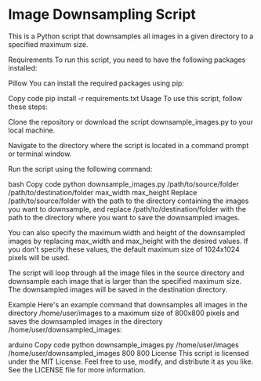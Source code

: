 # Image Downsampling Script
This is a Python script that downsamples all images in a given directory to a specified maximum size.

Requirements
To run this script, you need to have the following packages installed:

Pillow
You can install the required packages using pip:

Copy code
pip install -r requirements.txt
Usage
To use this script, follow these steps:

Clone the repository or download the script downsample_images.py to your local machine.

Navigate to the directory where the script is located in a command prompt or terminal window.

Run the script using the following command:

bash
Copy code
python downsample_images.py /path/to/source/folder /path/to/destination/folder max_width max_height
Replace /path/to/source/folder with the path to the directory containing the images you want to downsample, and replace /path/to/destination/folder with the path to the directory where you want to save the downsampled images.

You can also specify the maximum width and height of the downsampled images by replacing max_width and max_height with the desired values. If you don't specify these values, the default maximum size of 1024x1024 pixels will be used.

The script will loop through all the image files in the source directory and downsample each image that is larger than the specified maximum size. The downsampled images will be saved in the destination directory.

Example
Here's an example command that downsamples all images in the directory /home/user/images to a maximum size of 800x800 pixels and saves the downsampled images in the directory /home/user/downsampled_images:

arduino
Copy code
python downsample_images.py /home/user/images /home/user/downsampled_images 800 800
License
This script is licensed under the MIT License. Feel free to use, modify, and distribute it as you like. See the LICENSE file for more information.
